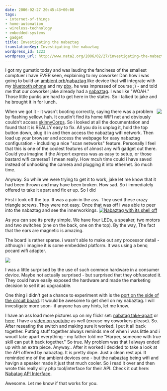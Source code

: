 ```yaml
---
date: 2006-02-27 20:45:43+00:00
tags:
- internet-of-things
- home-automation
- wireless-technology
- embedded-systems
- gadget
title: Investigating the nabaztag
translationKey: Investigating the nabaztag
wordpress_id: 1223
wordpress_url: http://www.nata2.org/2006/02/27/investigating-the-nabaztag/
---
```


I got my gumstix today and was lauding the fanciness of the smallest comptuer i have EVER seen, explaining to my coworker Dan how i was going to build an <a href="http://www.ambientdevices.com/">ambient orb</a>/<a href="http://nabaztag.com/">nabaztag </a>like device that will integrate with my <a href="http://www.nokia.com/n70">bluetooth phone</a> and my <a href="http://asteriskathome.sourceforge.net/">pbx</a>. he was impressed of course ;) - and told me that our coworker jake already had a <a href="http://nabaztag.com/">nabaztag</a>. I was like "WOAH." Those little punks are hard to get here in the states. So i talked to jake and he brought it in for lunch.

<a href="http://www.flickr.com/photos/natatwo/105460276/in/photostream"><img align="right" src="http://static.flickr.com/44/105460276_f112fd265d_m.jpg" /></a>

When we got it - it wasn't booting correctly, saying there was a problem by flashing yellow. hah. It coudln't find its home WIFI net and obviously couldn't access <a href="http://www.skinnycorp.com">skinnyCorps</a>. So i looked at all the documentation and found that it is REALLY easy to fix.  All you do is unplug it, hold the top button down, plug it in and then access the nabaztag wifi network. Then load up your browser and access the webpage for easy nabaztag configuration - including a nice "scan networks" feature. Personally  I feel that this is one of the coolest features of almost any wifi gadget out there. Could you imagine if the Airport express was as easy to setup, or those bastard wifi cameras? I mean really. How mcuh time could i have saved instead of unhooking the camera and plugging it into ethernet. So much time.

Anyway. So while we were trying to get it to work, jake let me know that it had been thrown and may have been broken. How sad. So i immediately offered to take it apart and fix er up.  So I did

<!--more-->

First i took off the top. It was a pain in the ass. They used these crazy triangle screws. They were not easy. Once that was off i was able to peer into the nabaztag  and see the innerworkings.
<a href="http://www.flickr.com/photos/natatwo/105439338/in/set-72057594071598078"><img alt="Nabaztag with its shell off" title="Nabaztag with its shell off" src="http://static.flickr.com/37/105439338_1b1709d48b_m.jpg" /></a>

As you can see its pretty simple. We have four LEDs, a speaker, two motors and two switches (one on the back, one on the top). By the way, The fact that the ears are magnetic is amazing.

The board is rather sparse. i wasn't able to make out any processor detail - although i imagine it is some embedded platform. It was using a benq pccard wifi adapter.

<a href="http://www.flickr.com/photos/natatwo/105455837/in/set-72057594071598078/"><img src="http://static.flickr.com/37/105455837_8918b4e646_m.jpg" /></a>

I was a little surprised by the use of such common hardware in a consumer device. Maybe not actually surprised - but surprised that they obfuscated it. They could have easily exposed the hardware and made the marketing decision to sell it as upgradable.

One thing i didn't get a chance to experiment with is the <a href="http://www.flickr.com/photos/natatwo/105455653/in/set-72057594071598078/">port on the side of the circuit board</a>. It would be awesome to get shell on my nabaztag. I will investigate more soon- if anyone has any hints, let me know.

I have an ass load more pictures up on my flickr set: <a href="http://www.flickr.com/photos/natatwo/sets/72057594071598078/">nabatag take-apart</a> or <a href="http://nata2.org/photos/album/nabaztag-take-apart/">here</a>. I have a <a href="http://www.youtube.com/?v=m7e7SROteng">video on youtube</a> as well (excuse my coworkers please).
So. After reseating the  switch and making sure it worked. I put it all back together. Putting stuff together always reminds me of when i was little and i woudl take apart everything - my father told me "Harper, someone with true skill can put it back together." So true. My problem was that I always ended up with an extra piece. Anyway.. After it worked i decided to take a look at the API offered by nabaztag. It is pretty dope. Just a clean rest api. It reminded me of the ambient devices one - but the nabaztag being wifi and havign a speaker made it just that much cooler. So i read it over and then wrote this really silly php tool/interface for their API. Check it out here: <a href="http://dopeman.org/nabaztag/">Nabatag API Interface</a>.

Awesome. Let me know if that works for you.